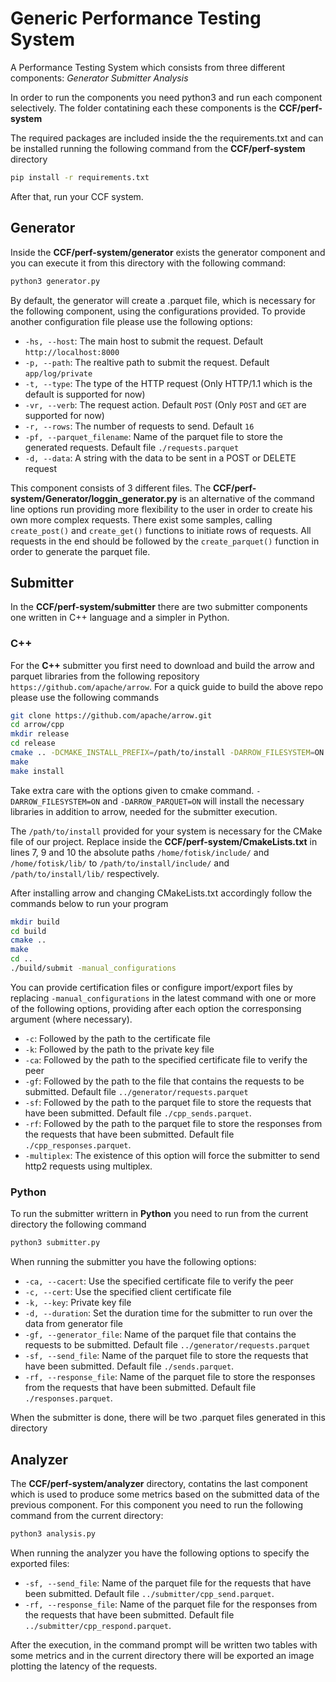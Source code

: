 # Generic Performance Testing System

A Performance Testing System which consists from three different components:
_Generator_
_Submitter_
_Analysis_

In order to run the components you need python3 and run each component selectively. The folder contatining each these components is the **CCF/perf-system**

The required packages are included inside the the requirements.txt and can be installed running the following command from the **CCF/perf-system** directory

```sh
pip install -r requirements.txt
```

After that, run your CCF system.

## Generator

Inside the **CCF/perf-system/generator** exists the generator component and you can execute it from this directory with the following command:

```sh
python3 generator.py
```

By default, the generator will create a .parquet file, which is necessary for the following component, using the configurations provided. To provide another configuration file please use the following options:

- `-hs, --host`: The main host to submit the request. Default `http://localhost:8000`
- `-p, --path`: The realtive path to submit the request. Default `app/log/private`
- `-t, --type`: The type of the HTTP request (Only HTTP/1.1 which is the default is supported for now)
- `-vr, --verb`: The request action. Default `POST` (Only `POST` and `GET` are supported for now)
- `-r, --rows`: The number of requests to send. Default `16`
- `-pf, --parquet_filename`: Name of the parquet file to store the generated requests. Default file `./requests.parquet`
- `-d, --data`: A string with the data to be sent in a POST or DELETE request

This component consists of 3 different files. The **CCF/perf-system/Generator/loggin_generator.py** is an alternative of the command line options run providing more flexibility to the user in order to create his own more complex requests. There exist some samples, calling `create_post()` and `create_get()` functions to initiate rows of requests. All requests in the end should be followed by the `create_parquet()` function in order to generate the parquet file.

## Submitter

In the **CCF/perf-system/submitter** there are two submitter components one written in C++ language and a simpler in Python.

### C++

For the **C++** submitter you first need to download and build the arrow and parquet libraries from the following repository `https://github.com/apache/arrow`.
For a quick guide to build the above repo please use the following commands

```sh
git clone https://github.com/apache/arrow.git
cd arrow/cpp
mkdir release
cd release
cmake .. -DCMAKE_INSTALL_PREFIX=/path/to/install -DARROW_FILESYSTEM=ON -DARROW_PARQUET=ON
make
make install
```

Take extra care with the options given to cmake command. `-DARROW_FILESYSTEM=ON` and `-DARROW_PARQUET=ON` will install the necessary libraries in addition to arrow, needed for the submitter execution.

The `/path/to/install` provided for your system is necessary for the CMake file of our project. Replace inside the **CCF/perf-system/CmakeLists.txt** in lines 7, 9 and 10 the absolute paths `/home/fotisk/include/` and `/home/fotisk/lib/` to `/path/to/install/include/` and `/path/to/install/lib/` respectively.

After installing arrow and changing CMakeLists.txt accordingly follow the commands below to run your program

```sh
mkdir build
cd build
cmake ..
make
cd ..
./build/submit -manual_configurations
```

You can provide certification files or configure import/export files by replacing `-manual_configurations` in the latest command with one or more of the following options, providing after each option the corresponsing argument (where necessary).

- `-c`: Followed by the path to the certificate file
- `-k`: Followed by the path to the private key file
- `-ca`: Followed by the path to the specified certificate file to verify the peer
- `-gf`: Followed by the path to the file that contains the requests to be submitted. Default file `../generator/requests.parquet`
- `-sf`: Followed by the path to the parquet file to store the requests that have been submitted. Default file `./cpp_sends.parquet`.
- `-rf`: Followed by the path to the parquet file to store the responses from the requests that have been submitted. Default file `./cpp_responses.parquet`.
- `-multiplex`: The existence of this option will force the submitter to send http2 requests using multiplex.

### Python

To run the submitter writtern in **Python** you need to run from the current directory the following command

```sh
python3 submitter.py
```

When running the submitter you have the following options:

- `-ca, --cacert`: Use the specified certificate file to verify the peer
- `-c, --cert`: Use the specified client certificate file
- `-k, --key`: Private key file
- `-d, --duration`: Set the duration time for the submitter to run over the data from generator file
- `-gf, --generator_file`: Name of the parquet file that contains the requests to be submitted. Default file `../generator/requests.parquet`
- `-sf, --send_file`: Name of the parquet file to store the requests that have been submitted. Default file `./sends.parquet`.
- `-rf, --response_file`: Name of the parquet file to store the responses from the requests that have been submitted. Default file `./responses.parquet`.

When the submitter is done, there will be two .parquet files generated in this directory

## Analyzer

The **CCF/perf-system/analyzer** directory, contatins the last component which is used to produce some metrics based on the submitted data of the previous component. For this component you need to run the following command from the current directory:

```sh
python3 analysis.py
```

When running the analyzer you have the following options to specify the exported files:

- `-sf, --send_file`: Name of the parquet file for the requests that have been submitted. Default file `../submitter/cpp_send.parquet`.
- `-rf, --response_file`: Name of the parquet file for the responses from the requests that have been submitted. Default file `../submitter/cpp_respond.parquet`.

After the execution, in the command prompt will be written two tables with some metrics and in the current directory there will be exported an image plotting the latency of the requests.
